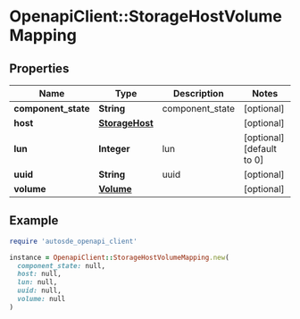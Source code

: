 # OpenapiClient::StorageHostVolumeMapping

## Properties

| Name | Type | Description | Notes |
| ---- | ---- | ----------- | ----- |
| **component_state** | **String** | component_state | [optional] |
| **host** | [**StorageHost**](StorageHost.md) |  | [optional] |
| **lun** | **Integer** | lun | [optional][default to 0] |
| **uuid** | **String** | uuid | [optional] |
| **volume** | [**Volume**](Volume.md) |  | [optional] |

## Example

```ruby
require 'autosde_openapi_client'

instance = OpenapiClient::StorageHostVolumeMapping.new(
  component_state: null,
  host: null,
  lun: null,
  uuid: null,
  volume: null
)
```

